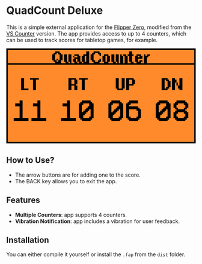 # QuadCount Deluxe

This is a simple external application for the [Flipper Zero](https://www.flipperzero.one), modified from the [VS Counter](https://github.com/JadePossible/Flipper-Versus-Counter) version. The app provides access to up to 4 counters, which can be used to track scores for tabletop games, for example.

![preview1](media/1.png)

## How to Use?

- The arrow buttons are for adding one to the score.
- The BACK key allows you to exit the app.

## Features

- **Multiple Counters**: app supports 4 counters.
- **Vibration Notification**: app includes a vibration for user feedback.

## Installation

You can either compile it yourself or install the `.fap` from the `dist` folder.
